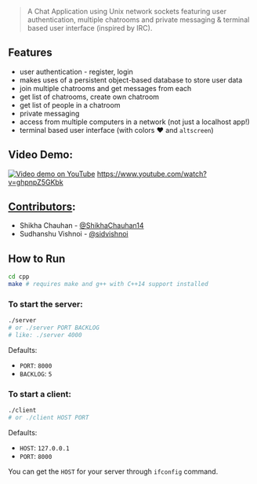 > A Chat Application using Unix network sockets featuring user authentication, multiple chatrooms and private messaging & terminal based user interface (inspired by IRC).

## Features

- user authentication - register, login
- makes uses of a persistent object-based database to store user data
- join multiple chatrooms and get messages from each
- get list of chatrooms, create own chatroom
- get list of people in a chatroom
- private messaging
- access from multiple computers in a network (not just a localhost app!)
- terminal based user interface (with colors :heart: and `altscreen`)


## Video Demo:

[![Video demo on YouTube](https://user-images.githubusercontent.com/8426945/42136552-58b57012-7d7b-11e8-9d37-d8cecc93a0f3.png)](https://www.youtube.com/watch?v=ghpnpZ5GKbk)
https://www.youtube.com/watch?v=ghpnpZ5GKbk

## [Contributors](https://github.com/sidvishnoi/socket-chat/graphs/contributors):

- Shikha Chauhan - [@ShikhaChauhan14](https://github.com/ShikhaChauhan14)
- Sudhanshu Vishnoi - [@sidvishnoi](https://github.com/sidvishnoi)

## How to Run

``` bash
cd cpp
make # requires make and g++ with C++14 support installed
```

### To start the server:

``` bash
./server
# or ./server PORT BACKLOG
# like: ./server 4000
```

Defaults:
- `PORT`: `8000`
- `BACKLOG`: `5`

### To start a client:

``` bash
./client
# or ./client HOST PORT
```

Defaults:
- `HOST`: `127.0.0.1`
- `PORT`: `8000`


You can get the `HOST` for your server through `ifconfig` command.
